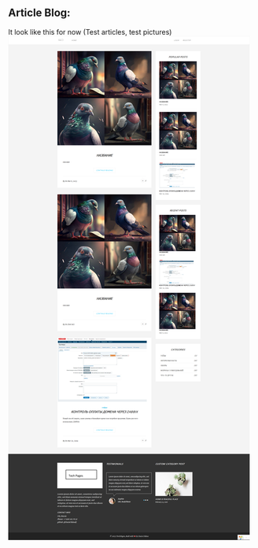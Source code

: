 Article Blog:
--------------------

It look like this for now (Test articles, test pictures)
![screen1.png](phantom.js%2Fscreen1.png)